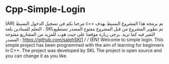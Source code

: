 # Cpp-Simple-Login
(AR)  مرحبا بكم في تسجيل الدخول البسيط c++ تم برمجة هذا المشروع البسيط بهدف التعلم للمبتادين بلغة . SKLتم تطوير المشروع من قبل  المشروع مفتوح المصدر تستطيع التغير فيه كما تريد. يرجى زيارة موقعنا على جيت هوب للمزيد من المشاريع مفتوحة المصدر : https://github.com/salehSKl1  */  /* (EN)  Welcome to simple login. This simple project has been programmed with the aim of learning for beginners in C++. The project was developed by SKL The project is open source and you can change it as you like. 
